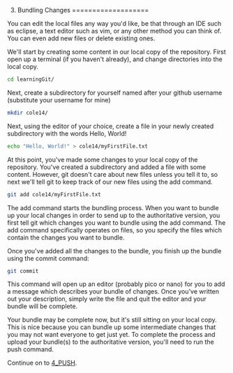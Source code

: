 3. Bundling Changes
===================

You can edit the local files any way you'd like, be that through an IDE such as eclipse, a
text editor such as vim, or any other method you can think of. You can even add new files or
delete existing ones.

We'll start by creating some content in our local copy of the repository.
First open up a terminal (if you haven't already), and change directories into the local
copy.
```bash
cd learningGit/
```

Next, create a subdirectory for yourself named after your github username (substitute your
username for mine)
```bash
mkdir cole14/
```

Next, using the editor of your choice, create a file in your newly created subdirectory with
the words Hello, World!
```bash
echo "Hello, World!" > cole14/myFirstFile.txt
```

At this point, you've made some changes to your local copy of the repository.  You've created
a subdirectory and added a file with some content.  However, git doesn't care about new files
unless you tell it to, so next we'll tell git to keep track of our new files using the add
command.
```bash
git add cole14/myFirstFile.txt
```

The add command starts the bundling process.  When you want to bundle up your local changes
in order to send up to the authoritative version, you first tell git which changes you want
to bundle using the add command.  The add command specifically operates on files, so you
specify the files which contain the changes you want to bundle.

Once you've added all the changes to the bundle, you finish up the bundle using the commit
command:
```bash
git commit
```

This command will open up an editor (probably pico or nano) for you to add a
message which describes your bundle of changes.  Once you've written out your description,
simply write the file and quit the editor and your bundle will be complete.

Your bundle may be complete now, but it's still sitting on your local copy.  This is nice
because you can bundle up some intermediate changes that you may not want everyone to get
just yet.  To complete the process and upload your bundle(s) to the authoritative version,
you'll need to run the push command.

Continue on to [4_PUSH](4_PUSH.md).
    
